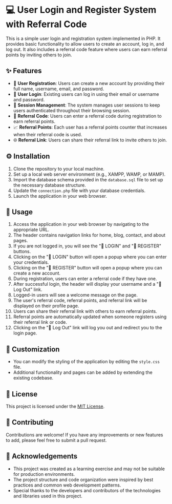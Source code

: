 # 💻 User Login and Register System with Referral Code

This is a simple user login and registration system implemented in PHP. It provides basic functionality to allow users to create an account, log in, and log out. It also includes a referral code feature where users can earn referral points by inviting others to join.

## ✨ Features

- 📝 **User Registration**: Users can create a new account by providing their full name, username, email, and password.
- 🔐 **User Login**: Existing users can log in using their email or username and password.
- 🔄 **Session Management**: The system manages user sessions to keep users authenticated throughout their browsing session.
- 🎁 **Referral Code**: Users can enter a referral code during registration to earn referral points.
- 📈 **Referral Points**: Each user has a referral points counter that increases when their referral code is used.
- 🌐 **Referral Link**: Users can share their referral link to invite others to join.

## ⚙️ Installation

1. Clone the repository to your local machine.
2. Set up a local web server environment (e.g., XAMPP, WAMP, or MAMP).
3. Import the database schema provided in the `database.sql` file to set up the necessary database structure.
4. Update the `connection.php` file with your database credentials.
5. Launch the application in your web browser.

## 🚀 Usage

1. Access the application in your web browser by navigating to the appropriate URL.
2. The header contains navigation links for home, blog, contact, and about pages.
3. If you are not logged in, you will see the "🔑 LOGIN" and "📝 REGISTER" buttons.
4. Clicking on the "🔑 LOGIN" button will open a popup where you can enter your credentials.
5. Clicking on the "📝 REGISTER" button will open a popup where you can create a new account.
6. During registration, users can enter a referral code if they have one.
7. After successful login, the header will display your username and a "🚪 Log Out" link.
8. Logged-in users will see a welcome message on the page.
9. The user's referral code, referral points, and referral link will be displayed on their profile page.
10. Users can share their referral link with others to earn referral points.
11. Referral points are automatically updated when someone registers using their referral link or code.
12. Clicking on the "🚪 Log Out" link will log you out and redirect you to the login page.

## 🎨 Customization

- You can modify the styling of the application by editing the `style.css` file.
- Additional functionality and pages can be added by extending the existing codebase.

## 📄 License

This project is licensed under the [MIT License](LICENSE).

## 🤝 Contributing

Contributions are welcome! If you have any improvements or new features to add, please feel free to submit a pull request.

## 🙏 Acknowledgements

- This project was created as a learning exercise and may not be suitable for production environments.
- The project structure and code organization were inspired by best practices and common web development patterns.
- Special thanks to the developers and contributors of the technologies and libraries used in this project.
